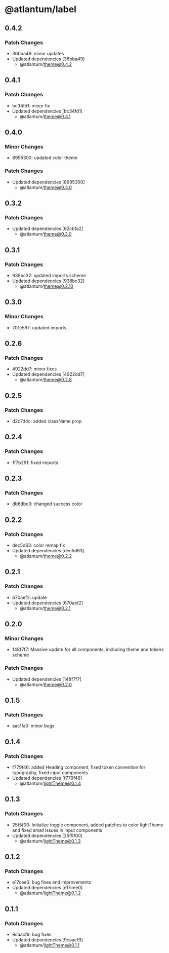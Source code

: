 # @atlantum/label

## 0.4.2

### Patch Changes

-   36bba49: minor updates
-   Updated dependencies [36bba49]
    -   @atlantum/theme@0.4.2

## 0.4.1

### Patch Changes

-   bc34fd1: minor fix
-   Updated dependencies [bc34fd1]
    -   @atlantum/theme@0.4.1

## 0.4.0

### Minor Changes

-   8995300: updated color theme

### Patch Changes

-   Updated dependencies [8995300]
    -   @atlantum/theme@0.4.0

## 0.3.2

### Patch Changes

-   Updated dependencies [62cbfa2]
    -   @atlantum/theme@0.3.0

## 0.3.1

### Patch Changes

-   938bc32: updated imports scheme
-   Updated dependencies [938bc32]
    -   @atlantum/theme@0.2.10

## 0.3.0

### Minor Changes

-   701e597: updated imports

## 0.2.6

### Patch Changes

-   4922dd7: minor fixes
-   Updated dependencies [4922dd7]
    -   @atlantum/theme@0.2.8

## 0.2.5

### Patch Changes

-   d2c7d4c: added className prop

## 0.2.4

### Patch Changes

-   1f7b291: fixed imports

## 0.2.3

### Patch Changes

-   db6dbc3: changed success color

## 0.2.2

### Patch Changes

-   dec5d63: color remap fix
-   Updated dependencies [dec5d63]
    -   @atlantum/theme@0.2.2

## 0.2.1

### Patch Changes

-   670aef2: update
-   Updated dependencies [670aef2]
    -   @atlantum/theme@0.2.1

## 0.2.0

### Minor Changes

-   148f7f7: Massive update for all components, including theme and tokens scheme

### Patch Changes

-   Updated dependencies [148f7f7]
    -   @atlantum/theme@0.2.0

## 0.1.5

### Patch Changes

-   aac1fa0: minor bugs

## 0.1.4

### Patch Changes

-   f779f46: added Heading component, fixed token convention for typography, fixed input components
-   Updated dependencies [f779f46]
    -   @atlantum/lightTheme@0.1.4

## 0.1.3

### Patch Changes

-   25f5f00: Initialize toggle component, added patches to color lightTheme and fixed small issues in input components
-   Updated dependencies [25f5f00]
    -   @atlantum/lightTheme@0.1.3

## 0.1.2

### Patch Changes

-   e17cee0: bug fixes and improvements
-   Updated dependencies [e17cee0]
    -   @atlantum/lightTheme@0.1.2

## 0.1.1

### Patch Changes

-   9caacf9: bug fixes
-   Updated dependencies [9caacf9]
    -   @atlantum/lightTheme@0.1.1
